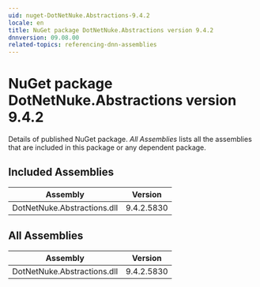 ```yaml
---
uid: nuget-DotNetNuke.Abstractions-9.4.2
locale: en
title: NuGet package DotNetNuke.Abstractions version 9.4.2
dnnversion: 09.08.00
related-topics: referencing-dnn-assemblies
---
```


# NuGet package DotNetNuke.Abstractions version 9.4.2
Details of published NuGet package.
*All Assemblies* lists all the assemblies that are included in this package or any dependent package.

## Included Assemblies

|Assembly|Version|
|---|---|
|DotNetNuke.Abstractions.dll|9.4.2.5830|

## All Assemblies

|Assembly|Version|
|---|---|
|DotNetNuke.Abstractions.dll|9.4.2.5830|

